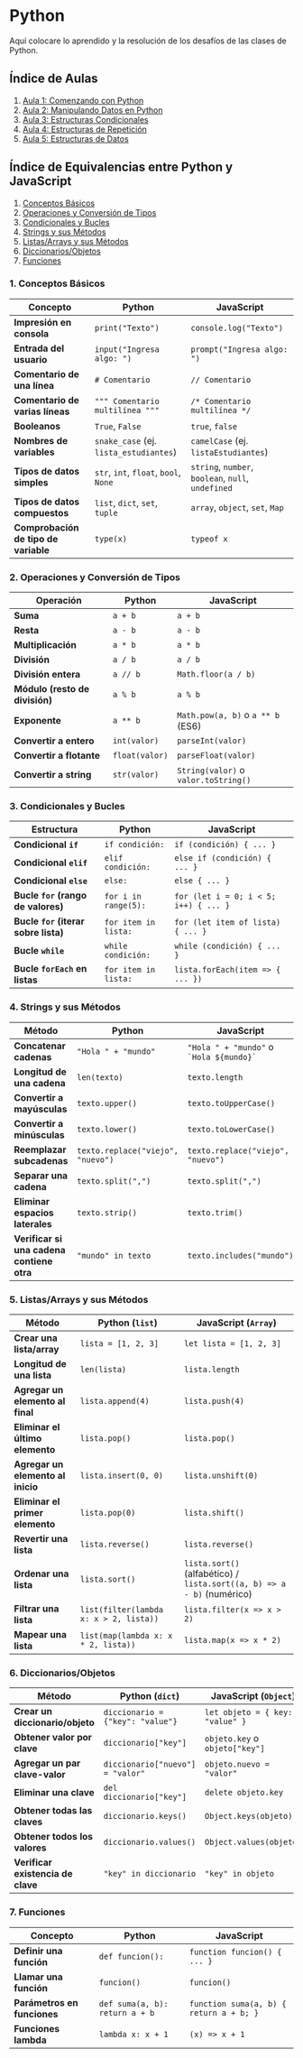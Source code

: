 # Python
Aquí colocare lo aprendido y la resolución de los desafíos de las clases de Python.

## Índice de Aulas
1. [Aula 1: Comenzando con Python](./Aula1/README.md)
2. [Aula 2: Manipulando Datos en Python](./blob/main/Aula2/README.md)
3. [Aula 3: Estructuras Condicionales](../../Aula3/Readme.md)
4. [Aula 4: Estructuras de Repetición](Aula4/Readme.md)
5. [Aula 5: Estructuras de Datos](Aula5/Readme.md)

## Índice de Equivalencias entre Python y JavaScript
1. [Conceptos Básicos](#1-conceptos-básicos)
2. [Operaciones y Conversión de Tipos](#2-operaciones-y-conversión-de-tipos)
3. [Condicionales y Bucles](#3-condicionales-y-bucles)
4. [Strings y sus Métodos](#4-strings-y-sus-métodos)
5. [Listas/Arrays y sus Métodos](#5-listasarrays-y-sus-métodos)
6. [Diccionarios/Objetos](#6-diccionariosobjetos)
7. [Funciones](#7-funciones)

### 1. Conceptos Básicos
| **Concepto**                     | **Python**                                       | **JavaScript**                                      |
|----------------------------------|--------------------------------------------------|-----------------------------------------------------|
| **Impresión en consola**         | `print("Texto")`                                 | `console.log("Texto")`                              |
| **Entrada del usuario**          | `input("Ingresa algo: ")`                        | `prompt("Ingresa algo: ")`                          |
| **Comentario de una línea**      | `# Comentario`                                   | `// Comentario`                                     |
| **Comentario de varias líneas**  | `""" Comentario multilínea """`                  | `/* Comentario multilínea */`                       |
| **Booleanos**                    | `True`, `False`                                  | `true`, `false`                                     |
| **Nombres de variables**         | `snake_case` (ej. `lista_estudiantes`)           | `camelCase` (ej. `listaEstudiantes`)                |
| **Tipos de datos simples**       | `str`, `int`, `float`, `bool`, `None`            | `string`, `number`, `boolean`, `null`, `undefined`  |
| **Tipos de datos compuestos**    | `list`, `dict`, `set`, `tuple`                   | `array`, `object`, `set`, `Map`                     |
| **Comprobación de tipo de variable** | `type(x)`                                    | `typeof x`                                          |

### 2. Operaciones y Conversión de Tipos
| **Operación**                    | **Python**                                       | **JavaScript**                                      |
|----------------------------------|--------------------------------------------------|-----------------------------------------------------|
| **Suma**                         | `a + b`                                          | `a + b`                                            |
| **Resta**                        | `a - b`                                          | `a - b`                                            |
| **Multiplicación**               | `a * b`                                          | `a * b`                                            |
| **División**                     | `a / b`                                          | `a / b`                                            |
| **División entera**              | `a // b`                                         | `Math.floor(a / b)`                                |
| **Módulo (resto de división)**   | `a % b`                                          | `a % b`                                            |
| **Exponente**                    | `a ** b`                                         | `Math.pow(a, b)` o `a ** b` (ES6)                  |
| **Convertir a entero**           | `int(valor)`                                     | `parseInt(valor)`                                   |
| **Convertir a flotante**         | `float(valor)`                                   | `parseFloat(valor)`                                |
| **Convertir a string**           | `str(valor)`                                     | `String(valor)` o `valor.toString()`               |

### 3. Condicionales y Bucles
| **Estructura**                   | **Python**                                       | **JavaScript**                                      |
|----------------------------------|--------------------------------------------------|-----------------------------------------------------|
| **Condicional `if`**             | `if condición:`                                  | `if (condición) { ... }`                            |
| **Condicional `elif`**           | `elif condición:`                                | `else if (condición) { ... }`                       |
| **Condicional `else`**           | `else:`                                         | `else { ... }`                                      |
| **Bucle `for` (rango de valores)**| `for i in range(5):`                             | `for (let i = 0; i < 5; i++) { ... }`               |
| **Bucle `for` (iterar sobre lista)** | `for item in lista:`                             | `for (let item of lista) { ... }`                   |
| **Bucle `while`**                | `while condición:`                               | `while (condición) { ... }`                         |
| **Bucle `forEach` en listas**    | `for item in lista:`                             | `lista.forEach(item => { ... })`                    |

### 4. Strings y sus Métodos
| **Método**                        | **Python**                                       | **JavaScript**                                      |
|----------------------------------|--------------------------------------------------|-----------------------------------------------------|
| **Concatenar cadenas**          | `"Hola " + "mundo"`                             | `"Hola " + "mundo"` o `` `Hola ${mundo}` ``        |
| **Longitud de una cadena**      | `len(texto)`                                    | `texto.length`                                     |
| **Convertir a mayúsculas**      | `texto.upper()`                                 | `texto.toUpperCase()`                              |
| **Convertir a minúsculas**      | `texto.lower()`                                 | `texto.toLowerCase()`                              |
| **Reemplazar subcadenas**       | `texto.replace("viejo", "nuevo")`               | `texto.replace("viejo", "nuevo")`                  |
| **Separar una cadena**          | `texto.split(",")`                              | `texto.split(",")`                                 |
| **Eliminar espacios laterales** | `texto.strip()`                                 | `texto.trim()`                                     |
| **Verificar si una cadena contiene otra** | `"mundo" in texto`                      | `texto.includes("mundo")`                          |

### 5. Listas/Arrays y sus Métodos
| **Método**                        | **Python (`list`)**                             | **JavaScript (`Array`)**                           |
|----------------------------------|--------------------------------------------------|-----------------------------------------------------|
| **Crear una lista/array**        | `lista = [1, 2, 3]`                            | `let lista = [1, 2, 3]`                            |
| **Longitud de una lista**        | `len(lista)`                                    | `lista.length`                                     |
| **Agregar un elemento al final** | `lista.append(4)`                               | `lista.push(4)`                                    |
| **Eliminar el último elemento**  | `lista.pop()`                                   | `lista.pop()`                                      |
| **Agregar un elemento al inicio** | `lista.insert(0, 0)`                           | `lista.unshift(0)`                                 |
| **Eliminar el primer elemento**  | `lista.pop(0)`                                  | `lista.shift()`                                    |
| **Revertir una lista**           | `lista.reverse()`                              | `lista.reverse()`                                  |
| **Ordenar una lista**            | `lista.sort()`                                 | `lista.sort()` (alfabético) / `lista.sort((a, b) => a - b)` (numérico) |
| **Filtrar una lista**            | `list(filter(lambda x: x > 2, lista))`         | `lista.filter(x => x > 2)`                         |
| **Mapear una lista**             | `list(map(lambda x: x * 2, lista))`            | `lista.map(x => x * 2)`                            |

### 6. Diccionarios/Objetos
| **Método**                        | **Python (`dict`)**                             | **JavaScript (`Object`)**                          |
|----------------------------------|--------------------------------------------------|-----------------------------------------------------|
| **Crear un diccionario/objeto** | `diccionario = {"key": "value"}`                | `let objeto = { key: "value" }`                    |
| **Obtener valor por clave**      | `diccionario["key"]`                            | `objeto.key` o `objeto["key"]`                     |
| **Agregar un par clave-valor**   | `diccionario["nuevo"] = "valor"`                | `objeto.nuevo = "valor"`                           |
| **Eliminar una clave**           | `del diccionario["key"]`                        | `delete objeto.key`                                |
| **Obtener todas las claves**     | `diccionario.keys()`                            | `Object.keys(objeto)`                              |
| **Obtener todos los valores**    | `diccionario.values()`                          | `Object.values(objeto)`                            |
| **Verificar existencia de clave** | `"key" in diccionario`                         | `"key" in objeto`                                  |

### 7. Funciones
| **Concepto**                     | **Python**                                       | **JavaScript**                                      |
|----------------------------------|--------------------------------------------------|-----------------------------------------------------|
| **Definir una función**          | `def funcion():`                                | `function funcion() { ... }`                        |
| **Llamar una función**           | `funcion()`                                     | `funcion()`                                        |
| **Parámetros en funciones**      | `def suma(a, b): return a + b`                 | `function suma(a, b) { return a + b; }`            |
| **Funciones lambda**             | `lambda x: x + 1`                               | `(x) => x + 1`                                     |

